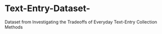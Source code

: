 # Text-Entry-Dataset-
Dataset from Investigating the Tradeoffs of Everyday Text-Entry Collection Methods 
